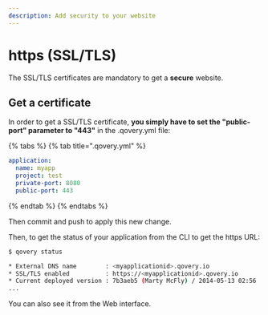```yaml
---
description: Add security to your website
---
```


# https \(SSL/TLS\)

The SSL/TLS certificates are mandatory to get a **secure** website.

## Get a certificate

In order to get a SSL/TLS certificate, **you simply have to set the "public-port" parameter to "443"** in the .qovery.yml file:

{% tabs %}
{% tab title=".qovery.yml" %}
```yaml
application:
  name: myapp
  project: test
  private-port: 8080
  public-port: 443
```
{% endtab %}
{% endtabs %}

Then commit and push to apply this new change.

Then, to get the status of your application from the CLI to get the https URL:

```bash
$ qovery status

* External DNS name        : <myapplicationid>.qovery.io
* SSL/TLS enabled          : https://<myapplicationid>.qovery.io
* Current deployed version : 7b3aeb5 (Marty McFly) / 2014-05-13 02:56
...
```

You can also see it from the Web interface.

